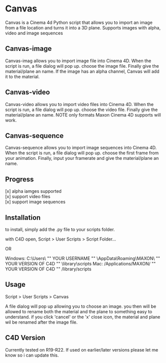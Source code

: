 # Canvas

Canvas is a Cinema 4d Python script that allows you to import an image from a file location and turns it into a 3D plane.
Supports images with alpha, video and image sequences

## Canvas-image

Canvas-imag allows you to import image file into Cinema 4D. When the script is run, a file dialog will pop up. choose the image file. Finally give the material/plane an name. If the image has an alpha channel, Canvas will add it to the material. 

## Canvas-video

Canvas-video allows you to import video files into Cinema 4D. When the script is run, a file dialog will pop up. choose the video file. Finally give the material/plane an name. NOTE only formats Maxon Cinema 4D supports will work.

## Canvas-sequence

Canvas-sequence allows you to import image sequences into Cinema 4D. When the script is run, a file dialog will pop up. choose the first frame from your animation. Finally, input your framerate and give the material/plane an name. 


## Progress
[x] alpha iamges supported <br />
[x] support video files <br />
[x] support image sequences <br />


## Installation
to install, simply add the .py file to your scripts folder.

with C4D open, Script > User Scripts > Script Folder...

OR

Windows: C:\Users\ "" YOUR USERNAME ""  \AppData\Roaming\MAXON\ "" YOUR VERSION OF C4D "" \library\scripts
Mac: /Applications/MAXON/ "" YOUR VERSION OF C4D ""  /library/scripts

## Usage

Script > User Scripts > Canvas

A file dialog will pop up allowing you to choose an image. you then will be allowed to rename both the material and the plane to something 
easy to understand. if you click 'cancel' or the 'x' close icon, the material and plane wil be renamed after the image file.

## C4D Version 

Currently tested on R19-R22. If used on earlier/later versions please let me know so i can update this.






